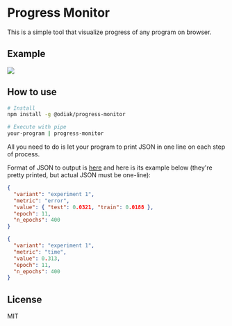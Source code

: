 # Progress Monitor

This is a simple tool that visualize progress of any program on browser.

## Example

![](https://i.gyazo.com/9f01b7b554f9b9034a20ba7309be548a.png)

## How to use

```bash
# Install
npm install -g @odiak/progress-monitor

# Execute with pipe
your-program | progress-monitor
```

All you need to do is let your program to print JSON in one line on each step of process.

Format of JSON to output is [here](https://github.com/odiak/progress-monitor/blob/master/src/client/index.tsx#L21-L27) and here is its example below (they're pretty printed, but actual JSON must be one-line):

```json
{
  "variant": "experiment 1",
  "metric": "error",
  "value": { "test": 0.0321, "train": 0.0188 },
  "epoch": 11,
  "n_epochs": 400
}
```

```json
{
  "variant": "experiment 1",
  "metric": "time",
  "value": 0.313,
  "epoch": 11,
  "n_epochs": 400
}
```

## License

MIT
